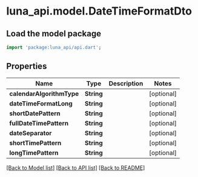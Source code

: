 # luna_api.model.DateTimeFormatDto

## Load the model package
```dart
import 'package:luna_api/api.dart';
```

## Properties
Name | Type | Description | Notes
------------ | ------------- | ------------- | -------------
**calendarAlgorithmType** | **String** |  | [optional] 
**dateTimeFormatLong** | **String** |  | [optional] 
**shortDatePattern** | **String** |  | [optional] 
**fullDateTimePattern** | **String** |  | [optional] 
**dateSeparator** | **String** |  | [optional] 
**shortTimePattern** | **String** |  | [optional] 
**longTimePattern** | **String** |  | [optional] 

[[Back to Model list]](../README.md#documentation-for-models) [[Back to API list]](../README.md#documentation-for-api-endpoints) [[Back to README]](../README.md)


